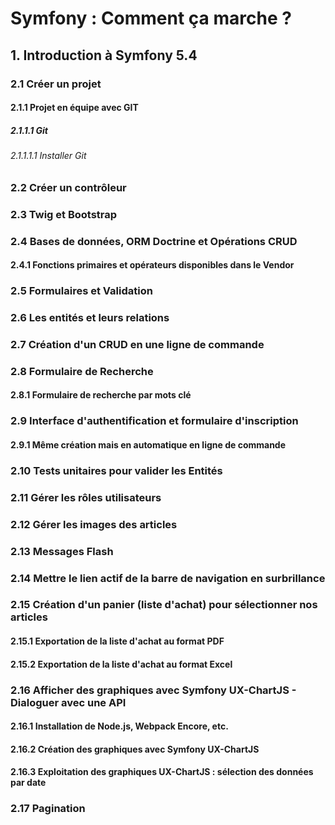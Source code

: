 # Symfony : Comment ça marche ?

## 1. Introduction à Symfony 5.4

### 2.1 Créer un projet

#### 2.1.1 Projet en équipe avec GIT

##### 2.1.1.1 Git
###### 2.1.1.1.1 Installer Git

### 2.2 Créer un contrôleur
### 2.3 Twig et Bootstrap
### 2.4 Bases de données, ORM Doctrine et Opérations CRUD

#### 2.4.1 Fonctions primaires et opérateurs disponibles dans le Vendor

### 2.5 Formulaires et Validation
### 2.6 Les entités et leurs relations
### 2.7 Création d'un CRUD en une ligne de commande
### 2.8 Formulaire de Recherche

#### 2.8.1 Formulaire de recherche par mots clé

### 2.9 Interface d'authentification et formulaire d'inscription

#### 2.9.1 Même création mais en automatique en ligne de commande

### 2.10 Tests unitaires pour valider les Entités
### 2.11 Gérer les rôles utilisateurs
### 2.12 Gérer les images des articles
### 2.13 Messages Flash
### 2.14 Mettre le lien actif de la barre de navigation en surbrillance
### 2.15 Création d'un panier (liste d'achat) pour sélectionner nos articles

#### 2.15.1 Exportation de la liste d'achat au format PDF
#### 2.15.2 Exportation de la liste d'achat au format Excel

### 2.16 Afficher des graphiques avec Symfony UX-ChartJS - Dialoguer avec une API

#### 2.16.1 Installation de Node.js, Webpack Encore, etc.
#### 2.16.2 Création des graphiques avec Symfony UX-ChartJS
#### 2.16.3 Exploitation des graphiques UX-ChartJS : sélection des données par date

### 2.17 Pagination
